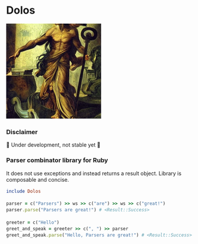 # Dolos

<img height="256" src="docs/dolos_stable_diff.png" width="256"/>


### Disclaimer
🚧 Under development, not stable yet 🚧

### Parser combinator library for Ruby

It does not use exceptions and instead returns a result object.
Library is composable and concise.

```ruby
include Dolos

parser = c("Parsers") >> ws >> c("are") >> ws >> c("great!")
parser.parse("Parsers are great!") # <Result::Success>

greeter = c("Hello")
greet_and_speak = greeter >> c(", ") >> parser
greet_and_speak.parse("Hello, Parsers are great!") # <Result::Success>
```
